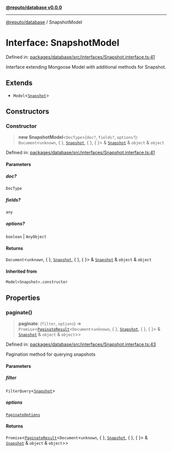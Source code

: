[**@reputo/database v0.0.0**](../README.md)

***

[@reputo/database](../globals.md) / SnapshotModel

# Interface: SnapshotModel

Defined in: [packages/database/src/interfaces/Snapshot.interface.ts:41](https://github.com/TogetherCrew/reputo/blob/413a65312d2e71068be02885525ba8b64731b3a2/packages/database/src/interfaces/Snapshot.interface.ts#L41)

Interface extending Mongoose Model with additional methods for Snapshot.

## Extends

- `Model`\<[`Snapshot`](Snapshot.md)\>

## Constructors

### Constructor

> **new SnapshotModel**\<`DocType`\>(`doc?`, `fields?`, `options?`): `Document`\<`unknown`, \{ \}, [`Snapshot`](Snapshot.md), \{ \}, \{ \}\> & [`Snapshot`](Snapshot.md) & `object` & `object`

Defined in: [packages/database/src/interfaces/Snapshot.interface.ts:41](https://github.com/TogetherCrew/reputo/blob/413a65312d2e71068be02885525ba8b64731b3a2/packages/database/src/interfaces/Snapshot.interface.ts#L41)

#### Parameters

##### doc?

`DocType`

##### fields?

`any`

##### options?

`boolean` | `AnyObject`

#### Returns

`Document`\<`unknown`, \{ \}, [`Snapshot`](Snapshot.md), \{ \}, \{ \}\> & [`Snapshot`](Snapshot.md) & `object` & `object`

#### Inherited from

`Model<Snapshot>.constructor`

## Properties

### paginate()

> **paginate**: (`filter`, `options`) => `Promise`\<[`PaginateResult`](PaginateResult.md)\<`Document`\<`unknown`, \{ \}, [`Snapshot`](Snapshot.md), \{ \}, \{ \}\> & [`Snapshot`](Snapshot.md) & `object` & `object`\>\>

Defined in: [packages/database/src/interfaces/Snapshot.interface.ts:43](https://github.com/TogetherCrew/reputo/blob/413a65312d2e71068be02885525ba8b64731b3a2/packages/database/src/interfaces/Snapshot.interface.ts#L43)

Pagination method for querying snapshots

#### Parameters

##### filter

`FilterQuery`\<[`Snapshot`](Snapshot.md)\>

##### options

[`PaginateOptions`](PaginateOptions.md)

#### Returns

`Promise`\<[`PaginateResult`](PaginateResult.md)\<`Document`\<`unknown`, \{ \}, [`Snapshot`](Snapshot.md), \{ \}, \{ \}\> & [`Snapshot`](Snapshot.md) & `object` & `object`\>\>
